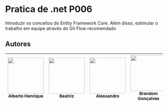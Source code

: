 # Pratica de .net P006
 
<p> Introduzir os conceitos do Entity Framework Core. Além disso,
estimular o trabalho em equipe através do Git Flow recomendado </p>

## Autores

| [<img src="https://avatars.githubusercontent.com/u/81397160?v=4" width=115><br><sub>Alberto Henrique</sub>](https://github.com/albertolunia) | [<img src="https://avatars.githubusercontent.com/u/82838311?v=4" width=115><br><sub>Beatriz</sub>](https://github.com/Beatriz-ux) |  [<img src="https://avatars.githubusercontent.com/u/59913116?v=4" width=115><br><sub>Alessandro</sub>](https://github.com/AlessanBass) | [<img src="https://avatars.githubusercontent.com/u/42046499?v=4" width=115><br><sub>Brendom Gonçalves</sub>](https://github.com/BrendomGoncalves) | [<img src="https://avatars.githubusercontent.com/u/17802288?v=4" width=115><br><sub>Lucas</sub>](https://github.com/eulucasilva) |
| :------------------------------------------------------------------------------------------------------------------------------------------: | :-----------------------------------------------------------------------------------------------------------------------------------: | :-----------------------------------------------------------------------------------------------------------------------------------: | :-----------------------------------------------------------------------------------------------------------------------------------: | :-----------------------------------------------------------------------------------------------------------------------------------: |
